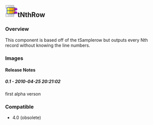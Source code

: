 ## <img src='./logo.jpg' width='40' height='40'>tNthRow

### Overview
This component is based off of the tSamplerow but outputs every Nth record without knowing the line numbers.
### Images




#### Release Notes

##### 0.1 - 2010-04-25 20:21:02
first alpha verson
### Compatible
 -  4.0 (obsolete)